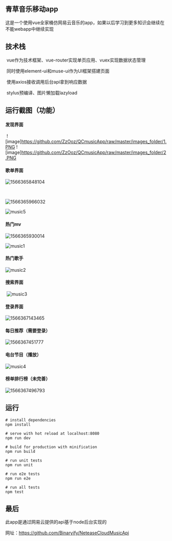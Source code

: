 ## 青草音乐移动app

这是一个使用vue全家桶仿网易云音乐的app，如果以后学习到更多知识会继续在不能webapp中继续实现

## 技术栈

​	vue作为技术框架、vue-router实现单页应用、vuex实现数据状态管理

​	同时使用element-ui和muse-ui作为UI框架搭建页面

​	使用axios接收调用后台api拿到响应数据

​	stylus预编译、图片懒加载lazyload



## 运行截图（功能）



#### 发现界面

​	![image]https://github.com/ZzOoz/QCmusicApp/raw/master/images_folder/1.PNG
  ![image]https://github.com/ZzOoz/QCmusicApp/raw/master/images_folder/2.PNG
#### 

#### 

#### 	歌单界面

![1566365848104](C:\Users\hyt\AppData\Roaming\Typora\typora-user-images\1566365848104.png)

​	

![1566365966032](C:\Users\hyt\AppData\Roaming\Typora\typora-user-images\1566365966032.png)

![music5](C:\Users\hyt\Desktop\music5.gif)



#### 热门mv

![1566365930014](C:\Users\hyt\AppData\Roaming\Typora\typora-user-images\1566365930014.png)



![music1](C:\Users\hyt\Desktop\music1.gif)

#### 热门歌手

![music2](C:\Users\hyt\Desktop\music2.gif)

#### 搜索界面

​	![music3](C:\Users\hyt\Desktop\music3.gif)

#### 登录界面

![1566367143465](C:\Users\hyt\AppData\Roaming\Typora\typora-user-images\1566367143465.png)

#### 每日推荐（需要登录）

![1566367451777](C:\Users\hyt\AppData\Roaming\Typora\typora-user-images\1566367451777.png)

#### 电台节目（播放）

![music4](C:\Users\hyt\Desktop\music4.gif)

#### 榜单排行榜（未完善）

![1566367496793](C:\Users\hyt\AppData\Roaming\Typora\typora-user-images\1566367496793.png)

## 运行

```
# install dependencies
npm install

# serve with hot reload at localhost:8080
npm run dev

# build for production with minification
npm run build

# run unit tests
npm run unit

# run e2e tests
npm run e2e

# run all tests
npm test
```



## 最后

此app是通过网易云提供的api基于node后台实现的

网址：https://github.com/Binaryify/NeteaseCloudMusicApi
